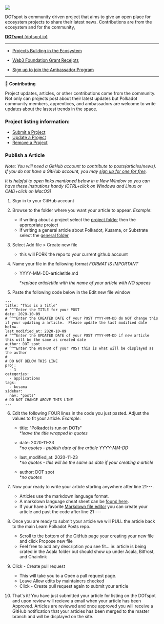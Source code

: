 ![](https://www.dotspot.io/assets/images/dotspot_learnlogo3.png)

DOTspot is community driven project that aims to give an open place for ecosystem projects to share their latest news. Contributions are from the ecosystem and for the community,

**<a href="https://www.dotspot.io" target="_blank">DOTspot** (dotspot.io)</a>

---

- <a href="https://www.dotspot.io/projects/" target="_blank">Projects Building in the Ecosystem</a>

- <a href="https://www.dotspot.io/web3grants/" target="_blank">Web3 Foundation Grant Receipts</a>

- <a href="https://share.hsforms.com/1LtBuOi1bSs-p8XGXC_hoyw4752a" target="_blank">Sign up to join the Ambassador Program</a>

---

👷 **Contributing**

Project updates, articles, or other contributions come from the community. Not only can projects post about their latest updates but Polkadot community members, apprentices, and ambassadors are welcome to write updates about the lastest trends in the space. 

### Project listing information:

- <a href="https://www.dotspot.io/listing/submit/" target="_blank">Submit a Project</a>
- <a href="https://www.dotspot.io/listing/update/" target="_blank">Update a Project</a>
- <a href="https://www.dotspot.io/listing/remove/" target="_blank">Remove a Project</a>

### Publish a Article 

_Note: You will need a GitHub account to contribute to posts(articles/news). If you do not have a GitHub account, you may <a href="https://github.com/join" target="_blank">sign up for one for free</a>._

_It is helpful to open links mentioned below in a New Window so you can have these instrutions handy (CTRL+click on Windows and Linux or CMD+click on MacOS)_

1. Sign in to your GitHub account

2. Browse to the folder where you want your article to appear.  *Example*:

   - if writing about a project select the <a href="https://github.com/LearnPolkadot/DOTspot_posts/blob/master/projects" target="_blank">project folder</a> then the appropriate project
   - if writing a general article about Polkadot, Kusama, or Substrate select the <a href="https://github.com/LearnPolkadot/DOTspot_posts/blob/master/general" target="_blank">general folder</a>

3. Select Add file > Create new file

   - this will FORK the repo to your current github account

4. Name your file in the following format *FORMAT IS IMPORTANT*

   - YYYY-MM-DD-articletitle.md

     **replace articletitle with the name of your article with NO spaces*

5. Paste the following code below in the Edit new file window

```
---
title: "This is a title"
# ^^^Enter the TITLE for your POST 
date: 2020-10-09
# ^^^Enter the CREATED DATE of your POST YYYY-MM-DD do NOT change this if your updating a article.  Please update the last modified date below.
last_modified_at: 2020-10-09
# ^^^Enter the UPDATED DATE of your POST YYYY-MM-DD if new article this will be the same as created date 
author: DOT spot
# ^^^Enter the AUTHOR of your POST this is what will be displayed as the author 
#
# DO NOT BELOW THIS LINE
proj: 
  - 1
categories:
  - applications
tags:
  - kusama
sidebar:
  nav: "posts"
# DO NOT CHANGE ABOVE THIS LINE
---
```

6. Edit the following FOUR lines in the code you just pasted.  Adjust the values to fit your article.  *Example*:
   - title: "Polkadot is run on DOTs" <br />
     **leave the title wrapped in quotes*
     
   - date: 2020-11-23 <br />
     **no quotes - publish date of the article YYYY-MM-DD*
     
   - last_modified_at: 2020-11-23 <br />
     **no quotes - this will be the same as date if your creating a article*

   - author: DOT spot <br />
     **no quotes*

7. Now your ready to write your article starting anywhere after line 21---.  

   - Articles use the markdown language format. 
   - A markdown language cheat sheet can be [found here](https://www.markdownguide.org/cheat-sheet/).  
   - If your have a favorite [Markdown file editor](https://typora.io/) you can create your article and past the code after line 21 ---
8. Once you are ready to submit your article we will PULL the article back to the main Learn Polkadot Posts repo. 
   - Scroll to the bottom of the GitHub page your creating your new file and click Propose new file
   - Feel free to add any description you see fit... ie: article is being crated in the Acala folder but should show up under Acala, Bitfrost, and Chainlink
9. Click - Create pull request
   - This will take you to a Open a pull request page. 
   - Leave Allow edits by maintainers checked
   - Click - Create pull request again to submit your article
10. That's it! You have just submitted your article for listing on the DOTspot and upon review will recieve a email when your article has been Approved.  Articles are reviewed and once approved you will receive a GitHub notification that your articles has been merged to the master branch and will be displayed on the site.
